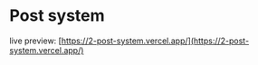 
# Post system

live preview: [https://2-post-system.vercel.app/](https://2-post-system.vercel.app/)